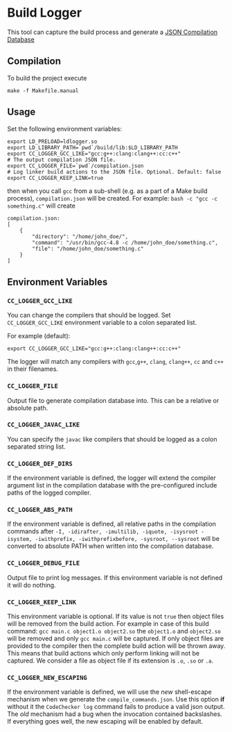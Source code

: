 # Build Logger

This tool can capture the build process and generate a
[JSON Compilation Database](https://clang.llvm.org/docs/JSONCompilationDatabase.html) 

## Compilation

To build the project execute
~~~~~~~
make -f Makefile.manual
~~~~~~~

## Usage

Set the following environment variables:
~~~~~~~
export LD_PRELOAD=ldlogger.so
export LD_LIBRARY_PATH=`pwd`/build/lib:$LD_LIBRARY_PATH
export CC_LOGGER_GCC_LIKE="gcc:g++:clang:clang++:cc:c++"
# The output compilation JSON file.
export CC_LOGGER_FILE=`pwd`/compilation.json
# Log linker build actions to the JSON file. Optional. Default: false
export CC_LOGGER_KEEP_LINK=true
~~~~~~~

then when you call `gcc` from a sub-shell (e.g. as a part of a Make build process),
 `compilation.json` will be created.
For example:
`bash -c "gcc -c something.c"`
will create
~~~~~~~
compilation.json:
[
	{
		"directory": "/home/john_doe/",
		"command": "/usr/bin/gcc-4.8 -c /home/john_doe/something.c",
		"file": "/home/john_doe/something.c"
	}
]
~~~~~~~



## Environment Variables

### `CC_LOGGER_GCC_LIKE` 
You can change the compilers that should be logged. 
Set `CC_LOGGER_GCC_LIKE` environment variable to a colon separated list.

 For example (default):

 ```export CC_LOGGER_GCC_LIKE="gcc:g++:clang:clang++:cc:c++"```

 The logger will match any compilers with `gcc`,`g++`, `clang`, `clang++`, `cc`
 and `c++` in their filenames.


### `CC_LOGGER_FILE`
Output file to generate compilation database into. 
This can be a relative or absolute path.

### `CC_LOGGER_JAVAC_LIKE` 
You can specify the `javac` like 
compilers that should be logged as a colon separated string list.

### `CC_LOGGER_DEF_DIRS` 
If the environment variable is defined, the logger will extend the compiler
argument list in the compilation database with the pre-configured include paths
of the logged compiler.

### `CC_LOGGER_ABS_PATH`
If the environment variable is defined, 
all relative paths in the compilation commands after 
`-I, -idirafter, -imultilib, -iquote, -isysroot -isystem,
-iwithprefix, -iwithprefixbefore, -sysroot, --sysroot`
will be converted to absolute PATH when written into the compilation database.

### `CC_LOGGER_DEBUG_FILE`
Output file to print log messages. If this environment variable is not
defined it will do nothing.

### `CC_LOGGER_KEEP_LINK`
This environment variable is optional. If its value is not `true` then object
files will be removed from the build action. For example in case of this build
command: `gcc main.c object1.o object2.so` the `object1.o` and `object2.so`
will be removed and only `gcc main.c` will be captured. If only object files
are provided to the compiler then the complete build action will be thrown
away. This means that build actions which only perform linking will not be
captured. We consider a file as object file if its extension is `.o`, `.so` or
`.a`.

### `CC_LOGGER_NEW_ESCAPING`
If the environment variable is defined, we will use the *new* shell-escape mechanism
when we generate the `compile_commands.json`.
Use this option **if** without it the `CodeChecker log` command fails to produce
a valid json output.
The *old* mechanism had a bug when the invocation contained backslashes.
If everything goes well, the new escaping will be enabled by default.

